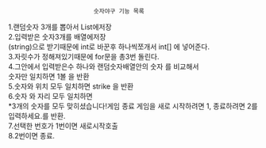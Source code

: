                             숫자야구 기능 목록
1.랜덤숫자 3개를 뽑아서 List에저장<br/>
2.입력받은 숫자3개를 배열에저장<br/>
(string)으로 받기때문에 int로 바꾼후 하나씩쪼개서 int[] 에 넣어준다.<br/>
3.자릿수가 정해져있기때문에 for문을 총3번 돌린다.<br/>
4.그안에서 입력받은수 하나와 랜덤숫자배열안의 숫자 를 비교해서<br/>
숫자만 일치하면 1볼 을 반환<br/>
5.숫자와 위치 모두 일치하면 strike 을 반환<br/>
6.숫자 와 자리 모두 일치하면 <br/>
*3개의 숫자를 모두 맞히셨습니다!게임 종료 게임을 새로 시작하려면 1, 종료하려면 2를 입력하세요.를 반환.<br/>
7.선택한 번호가 1번이면 새로시작호출<br/>
8.2번이면 종료.
